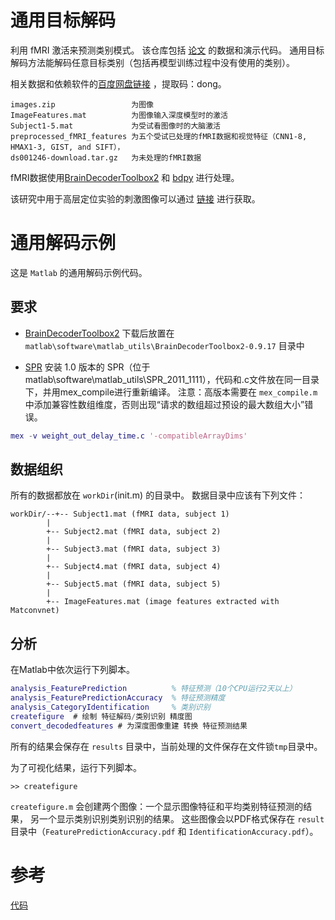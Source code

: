 # 通用目标解码
利用 fMRI 激活来预测类别模式。 该仓库包括 [论文](https://www.nature.com/articles/ncomms15037) 的数据和演示代码。
通用目标解码方法能解码任意目标类别（包括再模型训练过程中没有使用的类别）。


相关数据和依赖软件的[百度网盘链接](https://pan.baidu.com/s/1aKY7aP0ggQasj9ky9xiwZA) ，提取码：dong。
```text
images.zip                 为图像
ImageFeatures.mat          为图像输入深度模型时的激活
Subject1-5.mat             为受试看图像时的大脑激活
preprocessed_fMRI_features 为五个受试已处理的fMRI数据和视觉特征（CNN1-8, HMAX1-3, GIST, and SIFT），
ds001246-download.tar.gz   为未处理的fMRI数据
```
fMRI数据使用[BrainDecoderToolbox2](https://github.com/KamitaniLab/BrainDecoderToolbox2) 和 [bdpy](https://github.com/KamitaniLab/bdpy) 进行处理。

该研究中用于高层定位实验的刺激图像可以通过 [链接](https://forms.gle/c6HGatLrt7JtTGQk7) 进行获取。


# 通用解码示例

这是 `Matlab` 的通用解码示例代码。

## 要求

- [BrainDecoderToolbox2](https://github.com/KamitaniLab/BrainDecoderToolbox2)
下载后放置在 `matlab\software\matlab_utils\BrainDecoderToolbox2-0.9.17` 目录中

- [SPR](https://bicr.atr.jp//cbi/sparse_estimation/sato/VBSR.html)
安装 1.0 版本的 SPR（位于matlab\software\matlab_utils\SPR_2011_1111），代码和.c文件放在同一目录下，并用mex_compile进行重新编译。
注意：高版本需要在 `mex_compile.m` 中添加兼容性数组维度，否则出现“请求的数组超过预设的最大数组大小”错误。
```matlab
mex -v weight_out_delay_time.c '-compatibleArrayDims'
```

## 数据组织

所有的数据都放在 `workDir`(init.m) 的目录中。
数据目录中应该有下列文件：

    workDir/--+-- Subject1.mat (fMRI data, subject 1)
            |
            +-- Subject2.mat (fMRI data, subject 2)
            |
            +-- Subject3.mat (fMRI data, subject 3)
            |
            +-- Subject4.mat (fMRI data, subject 4)
            |
            +-- Subject5.mat (fMRI data, subject 5)
            |
            +-- ImageFeatures.mat (image features extracted with Matconvnet)


## 分析

在Matlab中依次运行下列脚本。

```matlab
analysis_FeaturePrediction          % 特征预测（10个CPU运行2天以上）
analysis_FeaturePredictionAccuracy  % 特征预测精度
analysis_CategoryIdentification     % 类别识别
createfigure  # 绘制 特征解码/类别识别 精度图
convert_decodedfeatures # 为深度图像重建 转换 特征预测结果
```

所有的结果会保存在 `results` 目录中，当前处理的文件保存在文件锁`tmp`目录中。

为了可视化结果，运行下列脚本。

```
>> createfigure
```

`createfigure.m` 会创建两个图像：一个显示图像特征和平均类别特征预测的结果，
另一个显示类别识别类别识别的结果。
这些图像会以PDF格式保存在 `result` 目录中（`FeaturePredictionAccuracy.pdf` 和 `IdentificationAccuracy.pdf`）。


# 参考
[代码](https://github.com/KamitaniLab/GenericObjectDecoding) 